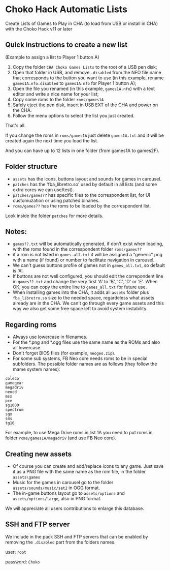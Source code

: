 # Choko Hack Automatic Lists
Create Lists of Games to Play in CHA
(to load from USB or install in CHA)
with the Choko Hack v11 or later


## Quick instructions to create a new list
(Example to assign a list to Player 1 button A)

1) Copy the folder `CHA Choko Games Lists` to the root of a USB pen disk;
2) Open that folder in USB, and remove `.disabled` from the NFO file name that corresponds to the button you want to use (in this example, rename  `games1A.nfo.disabled` to `games1A.nfo` for Player 1 button A);
3) Open the file you renamed (in this example, `games1A.nfo`) with a text editor and write a nice name for your list;
4) Copy some roms to the folder `roms/games1A`
5) Safely eject the pen disk, insert in USB EXT of the CHA and power on the CHA.
6) Follow the menu options to select the list you just created.

That's all.

If you change the roms in `roms/games1A` just delete `games1A.txt` and it will be created again the next time you load the list.

And you can have up to 12 lists in one folder (from games1A to games2F).


## Folder structure
- `assets`            has the icons, buttons layout and sounds for games in carousel.
- `patches`           has the 'fba_libretro.so' used by default in all lists (and some extra cores we can use/test).
- `patches/games??`   has specific files to the correspondent list, for UI customuzation or using patched binaries.
- `roms/games??`      has the roms to be loaded by the correspondent list.

Look inside the folder `patches` for more details.


## Notes:
- `games??.txt` will be automatically generated, if don't exist when loading, with the roms found in the correspondent folder `roms/games??`
- if a rom is not listed in `games_all.txt` it will be assigned a "generic" png with a name (if found) or number to facilitate navigation in carousel.
- We can't guess buttons profile of games not in `games_all.txt`, so default is 'A'.
- If buttons are not well configured, you should edit the correpondent line in `games??.txt` and change the very first 'A' to 'B', 'C', 'D' or 'E'. When OK, you can copy the entire line to `games_all.txt` for future use.
- When installing games into the CHA, it adds all `assets` folder plus `fba_libretro.so` size to the needed space, regardeless what assets already are in the CHA. We can't go through every game assets and this way we also get some free space left to avoid system instability.


## Regarding roms
- Always use lowercase in filenames.
- For the *.png and *.ogg files use the same name as the ROMs and also all lowercase.
- Don't forget BIOS files (for example, `neogeo.zip`).
- For some sub systems, FB Neo core needs roms to be in special subfolders. The possible folder names are as follows (they follow the mame system names):

```
coleco
gamegear
megadriv
neocd
msx
pce
sg1000
spectrum
sgx
sms
tg16
```

For example, to use Mega Drive roms in list 1A you need to put roms in folder `roms/games1A/megadriv` (and use FB Neo core).


## Creating new assets
- Of course you can create and add/replace icons to any game. Just save it as a PNG file with the same name as the rom file, in the folder `assets\games`
- Music for the games in carousel go to the folder `assets/sounds/music/set2` in OGG format.
- The in-game buttons layout go to `assets/options` and `assets/options/large`, also in PNG format.

We will appreciate all users contributions to enlarge this database.


## SSH and FTP server
We include in the pack SSH and FTP servers that can be enabled by removing the `.disabled` part from the folders names.

user: `root`

password: `Choko`
